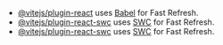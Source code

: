 


- [@vitejs/plugin-react](https://github.com/vitejs/vite-plugin-react/blob/main/packages/plugin-react/README.md) uses [Babel](https://babeljs.io/) for Fast Refresh.
- [@vitejs/plugin-react-swc](https://github.com/vitejs/vite-plugin-react-swc) uses [SWC](https://swc.rs/) for Fast Refresh.
- [@vitejs/plugin-react-swc](https://github.com/vitejs/vite-plugin-react-swc) uses [SWC](https://swc.rs/) for Fast Refresh.

